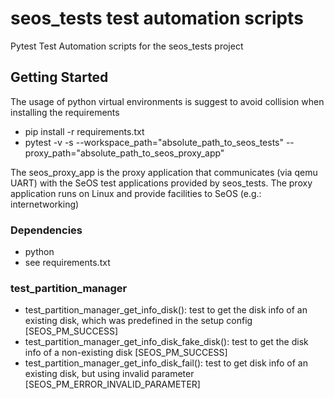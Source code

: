 # seos\_tests test automation scripts

Pytest Test Automation scripts for the seos\_tests project

## Getting Started

The usage of python virtual environments is suggest to avoid collision when installing the requirements

* pip install -r requirements.txt
* pytest -v -s --workspace\_path="absolute\_path\_to\_seos\_tests" --proxy\_path="absolute\_path\_to\_seos\_proxy\_app"

The seos\_proxy\_app is the proxy application that communicates (via qemu UART) with the SeOS test applications provided by seos\_tests. The proxy application runs on Linux and provide facilities to SeOS (e.g.: internetworking)

### Dependencies

* python
* see requirements.txt

### test_partition_manager

* test_partition_manager_get_info_disk(): test to get the disk info of an existing disk, which was predefined in the setup config [SEOS_PM_SUCCESS]
* test_partition_manager_get_info_disk_fake_disk(): test to get the disk info of a non-existing disk [SEOS_PM_SUCCESS]
* test_partition_manager_get_info_disk_fail(): test to get disk info of an existing disk, but using invalid parameter [SEOS_PM_ERROR_INVALID_PARAMETER]


